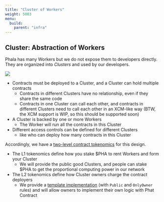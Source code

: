 ```yaml
---
title: "Cluster of Workers"
weight: 5003
menu:
  build:
    parent: "infra"
---
```


## Cluster: Abstraction of Workers

Phala has many Workers but we do not expose them to developers directly. They are organized into *Clusters* and used by our developers.

![](https://i.imgur.com/G4T51Ht.png)

- Contracts must be deployed to a Cluster, and a Cluster can hold multiple contracts
    - Contracts in different Clusters have no relationship, even if they share the same code
    - Contracts in one Cluster can call each other, and contracts in different Clusters need to call each other in an XCM-like way (BTW, the XCM support is WIP, so this should be supported soon)
- A Cluster is backed by one or more Workers
    - The Worker will run all the contracts in this Cluster
    <!-- - A Worker can run multiple Clusters -->
- Different access controls can be defined for different Clusters
    - like who can deploy how many contracts in this Cluster

Accordingly, we have a [two-level contract tokenomics](/en-us/general/phala-network/phat-contract-fee/) for this design.

- The L1 tokenomics define how you stake $PHA to rent Workers and form your Cluster
    - We will provide the public good Clusters, and people can stake $PHA to get the proportional computing power in our network
- The L2 tokenomics define how Cluster owners charge the contract deployers
    - We provide a [template implementation](https://github.com/Phala-Network/phala-blockchain/tree/master/crates/pink-drivers) (with `Public` and `OnlyOwner` rules) and will allow owners to implement their own logic with Phat Contract
